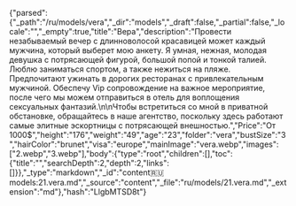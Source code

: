 {"parsed":{"_path":"/ru/models/vera","_dir":"models","_draft":false,"_partial":false,"_locale":"","_empty":true,"title":"Вера","description":"Провести незабываемый вечер с длинноволосой красавицей может каждый мужчина, который выберет мою анкету. Я умная, нежная, молодая девушка с потрясающей фигурой, большой попой и тонкой талией. Люблю заниматься спортом, а также нежиться на пляже. Предпочитают ужинать в дорогих ресторанах с привлекательным мужчиной. Обеспечу Vip сопровождение на важное мероприятие, после чего мы можем отправиться в отель для воплощения сексуальных фантазий.\n\nЧтобы встретиться со мной в приватной обстановке, обращайтесь в наше агентство, поскольку здесь работают самые элитные эскортницы с потрясающей внешностью.","Price":"От 1000$","height":"176","weight":"49","age":"23","folder":"vera","bustSize":"3","hairColor":"brunet","visa":"europe","mainImage":"vera.webp","images":["2.webp","3.webp"],"body":{"type":"root","children":[],"toc":{"title":"","searchDepth":2,"depth":2,"links":[]}},"_type":"markdown","_id":"content:ru:models:21.vera.md","_source":"content","_file":"ru/models/21.vera.md","_extension":"md"},"hash":"LlgbMTSD8t"}